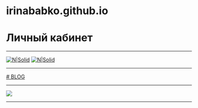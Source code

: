 # irinababko.github.io
# Личный кабинет
***
[![N|Solid](https://cldup.com/dTxpPi9lDf.thumb.png)](https://nodesource.com/products/nsolid)
[![N|Solid](https://irinababko.github.io/img/cab-1.jpg)](https://irinababko.github.io/profile.html)
***
[# BLOG](https://irinababko.github.io/blog.html)
***
![](https://irinababko.github.io/img/blog-1.jpg)
***
